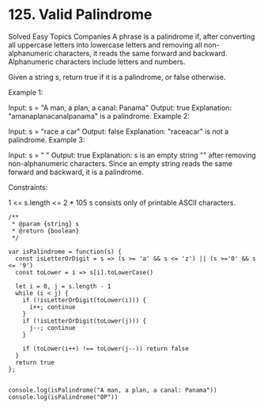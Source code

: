 # 125. Valid Palindrome

Solved
Easy
Topics
Companies
A phrase is a palindrome if, after converting all uppercase letters into lowercase letters and removing all non-alphanumeric characters, it reads the same forward and backward. Alphanumeric characters include letters and numbers.

Given a string s, return true if it is a palindrome, or false otherwise.

Example 1:

Input: s = "A man, a plan, a canal: Panama"
Output: true
Explanation: "amanaplanacanalpanama" is a palindrome.
Example 2:

Input: s = "race a car"
Output: false
Explanation: "raceacar" is not a palindrome.
Example 3:

Input: s = " "
Output: true
Explanation: s is an empty string "" after removing non-alphanumeric characters.
Since an empty string reads the same forward and backward, it is a palindrome.

Constraints:

1 <= s.length <= 2 \* 105
s consists only of printable ASCII characters.

```
/**
 * @param {string} s
 * @return {boolean}
 */

var isPalindrome = function(s) {
  const isLetterOrDigit = s => (s >= 'a' && s <= 'z') || (s >='0' && s <= '9')
  const toLower = i => s[i].toLowerCase()

  let i = 0, j = s.length - 1
  while (i < j) {
    if (!isLetterOrDigit(toLower(i))) {
      i++; continue
    }
    if (!isLetterOrDigit(toLower(j))) {
      j--; continue
    }

    if (toLower(i++) !== toLower(j--)) return false
  }
  return true
};


console.log(isPalindrome("A man, a plan, a canal: Panama"))
console.log(isPalindrome("0P"))

```
